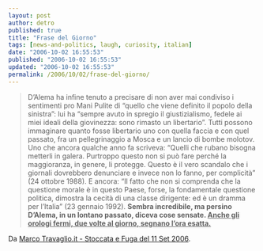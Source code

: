 ```yaml
---
layout: post
author: detro
published: true
title: "Frase del Giorno"
tags: [news-and-politics, laugh, curiosity, italian]
date: "2006-10-02 16:55:53"
published: "2006-10-02 16:55:53"
updated: "2006-10-02 16:55:53"
permalink: /2006/10/02/frase-del-giorno/
---
```


<blockquote>D’Alema ha infine tenuto a precisare di non aver mai condiviso i sentimenti pro Mani Pulite di “quello che viene definito il popolo della sinistra”: lui ha “sempre avuto in spregio il giustizialismo, fedele ai miei ideali della giovinezza: sono rimasto un libertario”. Tutti possono immaginare quanto fosse libertario uno con quella faccia e con quel passato, fra un pellegrinaggio a Mosca e un lancio di bombe molotov. Uno che ancora qualche anno fa scriveva: “Quelli che rubano bisogna metterli in galera. Purtroppo questo non si può fare perché la maggioranza, in genere, li protegge. Questo è il vero scandalo che i giornali dovrebbero denunciare e invece non lo fanno, per complicità” (24 ottobre 1988). E ancora: “Il fatto che non si comprenda che la questione morale è in questo Paese, forse, la fondamentale questione politica, dimostra la cecità di una classe dirigente: ed è un dramma per l’Italia” (23 gennaio 1992). <strong>Sembra incredibile, ma persino D’Alema, in un lontano passato, diceva cose sensate. <ins datetime="2006-10-02T15:48:34+00:00">Anche gli orologi fermi, due volte al giorno, segnano l’ora esatta.</ins></strong> </blockquote>

Da <a href="http://www.marcotravaglio.it/stoccataefuga.htm">Marco Travaglio.it - Stoccata e Fuga del 11 Set 2006</a>.



